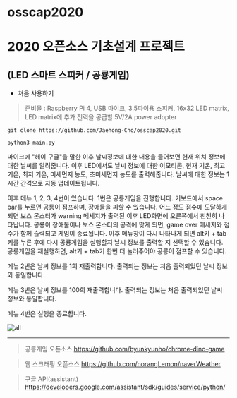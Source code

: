 # osscap2020
2020 오픈소스 기초설계 프로젝트
==================
(LED 스마트 스피커 / 공룡게임)
-----------------

* 처음 사용하기

> 준비물 : Raspberry Pi 4, USB 마이크, 3.5파이용 스피커, 16x32 LED matrix, LED matrix에 추가 전력을 공급할 5V/2A power adopter

    git clone https://github.com/Jaehong-Cho/osscap2020.git
  
    python3 main.py
    
마이크에 "헤이 구글"을 말한 이후 날씨정보에 대한 내용을 물어보면 현재 위치 정보에 대한 날씨를 알려줍니다.
이후 LED에서도 날씨 정보에 대한 이모티콘, 현재 기온, 최고 기온, 최저 기온, 미세먼지 농도, 초미세먼지 농도를 출력해줍니다.
날씨에 대한 정보는 1시간 간격으로 자동 업데이트됩니다.

이후 메뉴 1, 2, 3, 4번이 있습니다.
1번은 공룡게임을 진행합니다.
키보드에서 space bar를 누르면 공룡이 점프하며, 장애물을 피할 수 있습니다.
어느 정도 점수에 도달하게 되면 보스 몬스터가 warning 메세지가 출력된 이후 LED화면에 오른쪽에서 천천히 나타납니다. 
공룡이 장애물이나 보스 몬스터의 공격에 맞게 되면, game over 메세지와 점수가 함께 출력되고 게임이 종료됩니다.
이후 메뉴창이 다시 나타나게 되면 alt키 + tab키를 누른 후에 다시 공룡게임을 실행할지 날씨 정보를 출력할 지 선택할 수 있습니다.
공룡게임을 재실행하면, alt키 + tab키 한번 더 눌러주어야 공룡이 점프할 수 있습니다. 

메뉴 2번은 날씨 정보를 1회 재출력합니다.
출력되는 정보는 처음 출력되었던 날씨 정보와 동일합니다.

메뉴 3번은 날씨 정보를 100회 재출력합니다.
출력되는 정보는 처음 출력되었던 날씨 정보와 동일합니다.

메뉴 4번은 실행을 종료합니다.

![all](https://user-images.githubusercontent.com/70634938/100569833-9492ab00-3312-11eb-9484-67228aa0d84f.jpg)

----------------------
> 공룡게임 오픈소스 https://github.com/byunkyunho/chrome-dino-game

> 웹 스크래핑 오픈소스 https://github.com/norangLemon/naverWeather

> 구글 API(assistant) https://developers.google.com/assistant/sdk/guides/service/python/
